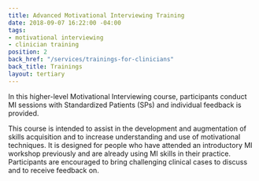 ```yaml
---
title: Advanced Motivational Interviewing Training
date: 2018-09-07 16:22:00 -04:00
tags:
- motivational interviewing
- clinician training
position: 2
back_href: "/services/trainings-for-clinicians"
back_title: Trainings
layout: tertiary
---
```


In this higher-level Motivational Interviewing course, participants conduct MI sessions with Standardized Patients (SPs) and individual feedback is provided.

This course is intended to assist in the development and augmentation of skills acquisition and to increase understanding and use of motivational techniques.  It is designed for people who have attended an introductory MI workshop previously and are already using MI skills in their practice.  Participants are encouraged to bring challenging clinical cases to discuss and to receive feedback on.
